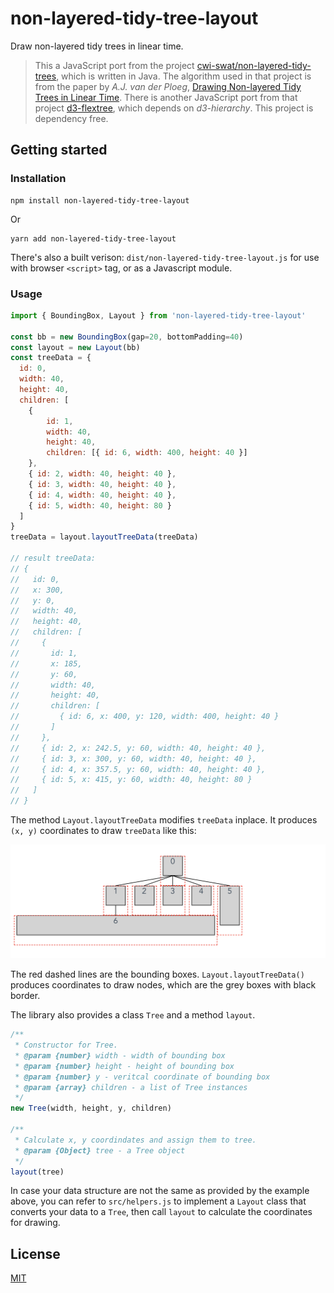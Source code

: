 # non-layered-tidy-tree-layout

Draw non-layered tidy trees in linear time.

> This a JavaScript port from the project [cwi-swat/non-layered-tidy-trees](https://github.com/cwi-swat/non-layered-tidy-trees), which is written in Java. The algorithm used in that project is from the paper by _A.J. van der Ploeg_, [Drawing Non-layered Tidy Trees in Linear Time](http://oai.cwi.nl/oai/asset/21856/21856B.pdf). There is another JavaScript port from that project [d3-flextree](https://github.com/Klortho/d3-flextree), which depends on _d3-hierarchy_. This project is dependency free.

## Getting started
### Installation
```
npm install non-layered-tidy-tree-layout
```
Or
```
yarn add non-layered-tidy-tree-layout
```

There's also a built verison: `dist/non-layered-tidy-tree-layout.js` for use with browser `<script>` tag, or as a Javascript module.

### Usage
```js
import { BoundingBox, Layout } from 'non-layered-tidy-tree-layout'

const bb = new BoundingBox(gap=20, bottomPadding=40)
const layout = new Layout(bb)
const treeData = {
  id: 0,
  width: 40,
  height: 40,
  children: [
    {
        id: 1,
        width: 40,
        height: 40,
        children: [{ id: 6, width: 400, height: 40 }]
    },
    { id: 2, width: 40, height: 40 },
    { id: 3, width: 40, height: 40 },
    { id: 4, width: 40, height: 40 },
    { id: 5, width: 40, height: 80 }
  ]
}
treeData = layout.layoutTreeData(treeData)

// result treeData:
// {
//   id: 0,
//   x: 300,
//   y: 0,
//   width: 40,
//   height: 40,
//   children: [
//     {
//       id: 1,
//       x: 185,
//       y: 60,
//       width: 40,
//       height: 40,
//       children: [
//         { id: 6, x: 400, y: 120, width: 400, height: 40 }
//       ]
//     },
//     { id: 2, x: 242.5, y: 60, width: 40, height: 40 },
//     { id: 3, x: 300, y: 60, width: 40, height: 40 },
//     { id: 4, x: 357.5, y: 60, width: 40, height: 40 },
//     { id: 5, x: 415, y: 60, width: 40, height: 80 }
//   ]
// }
```
The method `Layout.layoutTreeData` modifies `treeData` inplace. It produces `(x, y)` coordinates to draw `treeData` like this:

![](./screenshots/1.png) 

The red dashed lines are the bounding boxes. `Layout.layoutTreeData()` produces coordinates to draw nodes, which are the grey boxes with black border.

The library also provides a class `Tree` and a method `layout`.

```js
/** 
 * Constructor for Tree.
 * @param {number} width - width of bounding box
 * @param {number} height - height of bounding box
 * @param {number} y - veritcal coordinate of bounding box
 * @param {array} children - a list of Tree instances
 */
new Tree(width, height, y, children)

/**
 * Calculate x, y coordindates and assign them to tree.
 * @param {Object} tree - a Tree object
 */
layout(tree)
```

In case your data structure are not the same as provided by the example above, you can refer to `src/helpers.js` to implement a `Layout` class that converts your data to a `Tree`, then call `layout` to calculate the coordinates for drawing.

## License
[MIT](./LICENSE)